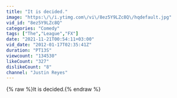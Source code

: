 ```yaml
---
title: "It is decided."
image: "https:\/\/i.ytimg.com\/vi\/8ez5Y9LZc8Q\/hqdefault.jpg"
vid_id: "8ez5Y9LZc8Q"
categories: "Comedy"
tags: ["The","League","FX"]
date: "2021-11-21T00:54:11+03:00"
vid_date: "2012-01-17T02:35:41Z"
duration: "PT13S"
viewcount: "134530"
likeCount: "327"
dislikeCount: "8"
channel: "Justin Reyes"
---
```

{% raw %}It is decided.{% endraw %}
